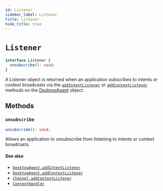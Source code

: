 ```yaml
---
id: Listener
sidebar_label: Listener
title: Listener
hide_title: true
---
```

# `Listener`

```typescript
interface Listener {
  unsubscribe(): void;
}
```

A Listener object is returned when an application subscribes to intents or context broadcasts via the [`addIntentListener`](#addintentlistener) or [`addContextListener`](#addcontextlistener) methods on the [DesktopAgent](DesktopAgent) object.

## Methods

### `unsubscribe`

```ts
unsubscribe(): void;
```

Allows an application to unsubscribe from listening to intents or context broadcasts. 

#### See also
* [`DesktopAgent.addIntentListener`](DestkopAgent#addintentlistener)
* [`DesktopAgent.addContextListener`](DesktopAgent#addcontextlistener)
* [`Channel.addContextListener`](Channel#addcontextlistener)
* [`ContextHandler`](ContextHandler)
